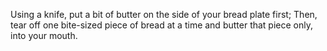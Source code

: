 Using a knife, put a bit of butter on the side of your bread plate first;
Then, tear off one bite-sized piece of bread at a time and butter that piece only, into your mouth.